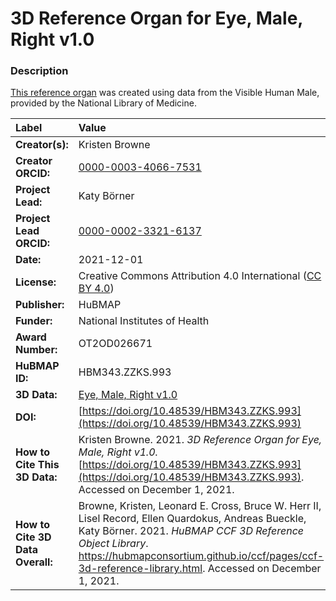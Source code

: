 # 3D Reference Organ for Eye, Male, Right v1.0

### Description
[This reference organ](https://hubmapconsortium.github.io/ccf/pages/ccf-3d-reference-library.html) was created using data from the Visible Human Male, provided by the National Library of Medicine.

| Label | Value |
| :------------- |:-------------|
| **Creator(s):** | Kristen Browne |
| **Creator ORCID:** | [0000-0003-4066-7531](https://orcid.org/0000-0003-4066-7531) |
| **Project Lead:** | Katy B&ouml;rner |
| **Project Lead ORCID:** | [0000-0002-3321-6137](https://orcid.org/0000-0002-3321-6137) |
| **Date:** | 2021-12-01 |
| **License:** | Creative Commons Attribution 4.0 International ([CC BY 4.0](https://creativecommons.org/licenses/by/4.0/)) |
| **Publisher:** | HuBMAP |
| **Funder:** | National Institutes of Health |
| **Award Number:** | OT2OD026671 |
| **HuBMAP ID:** | HBM343.ZZKS.993 |
| **3D Data:** | [Eye, Male, Right v1.0](https://hubmapconsortium.github.io/ccf-releases/v1.1/models/VH_M_Eye_R.glb) |
| **DOI:** | [https://doi.org/10.48539/HBM343.ZZKS.993](https://doi.org/10.48539/HBM343.ZZKS.993) |
| **How to Cite This 3D Data:** | Kristen Browne. 2021. *3D Reference Organ for Eye, Male, Right v1.0.* [https://doi.org/10.48539/HBM343.ZZKS.993](https://doi.org/10.48539/HBM343.ZZKS.993). Accessed on December 1, 2021. |
| **How to Cite 3D Data Overall:** | Browne, Kristen, Leonard E. Cross, Bruce W. Herr II, Lisel Record, Ellen Quardokus, Andreas Bueckle, Katy B&ouml;rner. 2021. *HuBMAP CCF 3D Reference Object Library*. https://hubmapconsortium.github.io/ccf/pages/ccf-3d-reference-library.html. Accessed on December 1, 2021. |
